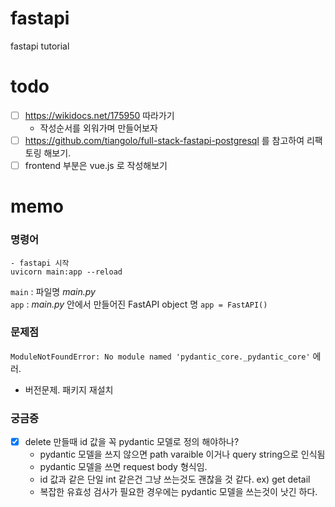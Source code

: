 # fastapi
fastapi tutorial

# todo
- [ ] https://wikidocs.net/175950 따라가기
  - 작성순서를 외워가며 만들어보자
- [ ] https://github.com/tiangolo/full-stack-fastapi-postgresql 를 참고하여 리팩토링 해보기.
- [ ] frontend 부분은 vue.js 로 작성해보기

# memo

### 명령어
```console
- fastapi 시작
uvicorn main:app --reload
```
`main`  : 파일명 _main.py_  
`app` : _main.py_ 안에서 만들어진 FastAPI object 명 `app = FastAPI()`


### 문제점
`ModuleNotFoundError: No module named 'pydantic_core._pydantic_core'` 에러.
- 버전문제. 패키지 재설치

### 궁금증
- [x] delete 만들때 id 값을 꼭 pydantic 모델로 정의 해야하나?
  - pydantic 모델을 쓰지 않으면 path varaible 이거나 query string으로 인식됨
  - pydantic 모델을 쓰면 request body 형식임. 
  - id 값과 같은 단일 int 같은건 그냥 쓰는것도 괜찮을 것 같다. ex) get detail
  - 복잡한 유효성 검사가 필요한 경우에는 pydantic 모델을 쓰는것이 낫긴 하다.
